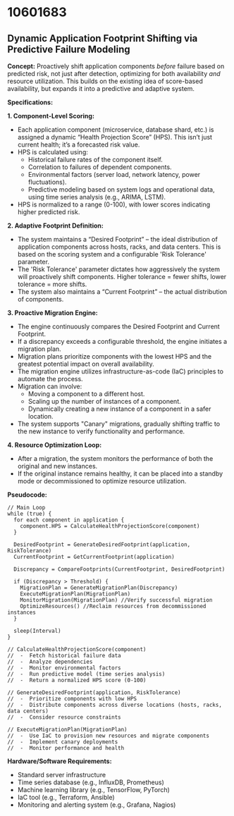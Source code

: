 # 10601683

## Dynamic Application Footprint Shifting via Predictive Failure Modeling

**Concept:** Proactively shift application components *before* failure based on predicted risk, not just after detection, optimizing for both availability *and* resource utilization. This builds on the existing idea of score-based availability, but expands it into a predictive and adaptive system.

**Specifications:**

**1. Component-Level Scoring:**

*   Each application component (microservice, database shard, etc.) is assigned a dynamic “Health Projection Score” (HPS). This isn’t just current health; it’s a forecasted risk value.
*   HPS is calculated using:
    *   Historical failure rates of the component itself.
    *   Correlation to failures of dependent components.
    *   Environmental factors (server load, network latency, power fluctuations).
    *   Predictive modeling based on system logs and operational data, using time series analysis (e.g., ARIMA, LSTM).
*   HPS is normalized to a range (0-100), with lower scores indicating higher predicted risk.

**2. Adaptive Footprint Definition:**

*   The system maintains a “Desired Footprint” – the ideal distribution of application components across hosts, racks, and data centers. This is based on the scoring system and a configurable 'Risk Tolerance' parameter.
*   The 'Risk Tolerance' parameter dictates how aggressively the system will proactively shift components. Higher tolerance = fewer shifts, lower tolerance = more shifts.
*   The system also maintains a “Current Footprint” – the actual distribution of components.

**3. Proactive Migration Engine:**

*   The engine continuously compares the Desired Footprint and Current Footprint.
*   If a discrepancy exceeds a configurable threshold, the engine initiates a migration plan.
*   Migration plans prioritize components with the lowest HPS and the greatest potential impact on overall availability.
*   The migration engine utilizes infrastructure-as-code (IaC) principles to automate the process.
*   Migration can involve:
    *   Moving a component to a different host.
    *   Scaling up the number of instances of a component.
    *   Dynamically creating a new instance of a component in a safer location.
*   The system supports "Canary" migrations, gradually shifting traffic to the new instance to verify functionality and performance.

**4. Resource Optimization Loop:**

*   After a migration, the system monitors the performance of both the original and new instances.
*   If the original instance remains healthy, it can be placed into a standby mode or decommissioned to optimize resource utilization.

**Pseudocode:**

```
// Main Loop
while (true) {
  for each component in application {
    component.HPS = CalculateHealthProjectionScore(component)
  }

  DesiredFootprint = GenerateDesiredFootprint(application, RiskTolerance)
  CurrentFootprint = GetCurrentFootprint(application)

  Discrepancy = CompareFootprints(CurrentFootprint, DesiredFootprint)

  if (Discrepancy > Threshold) {
    MigrationPlan = GenerateMigrationPlan(Discrepancy)
    ExecuteMigrationPlan(MigrationPlan)
    MonitorMigration(MigrationPlan) //Verify successful migration
    OptimizeResources() //Reclaim resources from decommissioned instances
  }

  sleep(Interval)
}

// CalculateHealthProjectionScore(component)
//  -  Fetch historical failure data
//  -  Analyze dependencies
//  -  Monitor environmental factors
//  -  Run predictive model (time series analysis)
//  -  Return a normalized HPS score (0-100)

// GenerateDesiredFootprint(application, RiskTolerance)
//  -  Prioritize components with low HPS
//  -  Distribute components across diverse locations (hosts, racks, data centers)
//  -  Consider resource constraints

// ExecuteMigrationPlan(MigrationPlan)
//  -  Use IaC to provision new resources and migrate components
//  -  Implement canary deployments
//  -  Monitor performance and health
```

**Hardware/Software Requirements:**

*   Standard server infrastructure
*   Time series database (e.g., InfluxDB, Prometheus)
*   Machine learning library (e.g., TensorFlow, PyTorch)
*   IaC tool (e.g., Terraform, Ansible)
*   Monitoring and alerting system (e.g., Grafana, Nagios)
